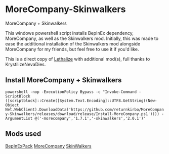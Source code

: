 # MoreCompany-Skinwalkers
MoreCompany + Skinwalkers

This windows powershell script installs BepInEx dependency, MoreCompany, as well as the Skinwalkers mod. Initially, this was made to ease the additional installation of the Skinwalkers mod alongside MoreCompany for my friends, but feel free to use it if you'd like.

This is a direct copy of [Lethalize](https://github.com/KrystilizeNevaDies/Lethalize) with additional mod(s), full thanks to KrystilizeNevaDies.

## Install MoreCompany + Skinwalkers

``
powershell -nop -ExecutionPolicy Bypass -c "Invoke-Command -ScriptBlock ([scriptblock]::Create([System.Text.Encoding]::UTF8.GetString((New-Object Net.WebClient).DownloadData('https://github.com/returnkirbo/MoreCompany-Skinwalkers/releases/download/release/Install-MoreCompany.ps1')))) -ArgumentList @('-morecompany','1.7.1','-skinwalkers','2.0.1')"
``

## Mods used

[BepInExPack](https://thunderstore.io/c/lethal-company/p/BepInEx/BepInExPack/)
[MoreCompany](https://thunderstore.io/c/lethal-company/p/notnotnotswipez/MoreCompany/)
[SkinWalkers](https://thunderstore.io/c/lethal-company/p/RugbugRedfern/Skinwalkers/)
